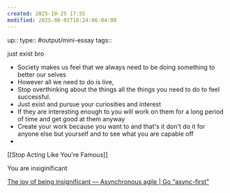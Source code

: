 ```yaml
---
created: 2025-10-25 17:55
modified: 2025-08-01T18:24:06-04:00
---
```

up::
type:: #output/mini-essay 
tags::

just exist bro
-  Society makes us feel that we always need to be doing something to better our selves
- However all we need to do is live, 
- Stop overthinking about the things all the things you need to do to feel successful.
- Just exist and pursue your curiosities and interest
- If they are interesting enough to you will work on them for a long period of time and get good at them anyway
- Create your work because you want to and that's it don't do it for anyone else but yourself and to see what you are capable off
- 

[[Stop Acting Like You're Famous]]

You are insiginificant


[The joy of being insignificant — Asynchronous agile | Go “async-first”](https://www.asyncagile.org/blog/the-joy-of-being-insignificant)